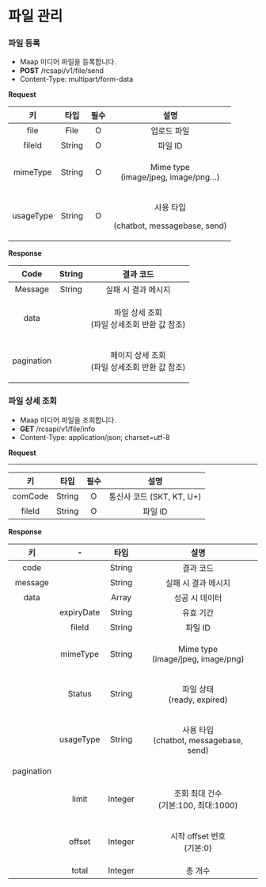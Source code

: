 # 파일 관리

### 파일 등록&#x20;

* Maap 미디어 파일을 등록합니다.
* **POST** /rcsapi/v1/file/send
* Content-Type: multipart/form-data

**Request**

|   **키**   | **타입** | **필수** |                      **설명**                     |
| :-------: | :----: | :----: | :---------------------------------------------: |
|    file   |  File  |    O   |                      업로드 파일                     |
|   fileId  | String |    O   |                      파일 ID                      |
|  mimeType | String |    O   |   <p>Mime type<br>(image/jpeg, image/png…)</p>  |
| usageType | String |    O   | <p>사용 타입</p><p>(chatbot, messagebase, send)</p> |

**Response**

|    Code    | String |                 결과 코드                 |
| :--------: | :----: | :-----------------------------------: |
|   Message  | String |              실패 시 결과 메시지              |
|    data    |        |  <p>파일 상세 조회<br>(파일 상세조회 반환 값 참조)</p> |
| pagination |        | <p>페이지 상세 조회<br>(파일 상세조회 반환 값 참조)</p> |

### 파일 상세 조회

* Maap 미디어 파일을 조회합니다.
* **GET** /rcsapi/v1/file/info
* Content-Type: application/json; charset=utf-8

**Request**

****

|  **키**  | **타입** | **필수** |        **설명**        |
| :-----: | :----: | :----: | :------------------: |
| comCode | String |    O   | 통신사 코드 (SKT, KT, U+) |
|  fileId | String |    O   |         파일 ID        |

**Response**

|    **키**   |    **-**   |  **타입** |                         **설명**                        |
| :--------: | :--------: | :-----: | :---------------------------------------------------: |
|    code    |            |  String |                         결과 코드                         |
|   message  |            |  String |                      실패 시 결과 메시지                      |
|    data    |            |  Array  |                        성공 시 데이터                       |
|            | expiryDate |  String |                         유효 기간                         |
|            |   fileId   |  String |                         파일 ID                         |
|            |  mimeType  |  String |      <p>Mime type<br>(image/jpeg, image/png)</p>      |
|            |   Status   |  String |            <p>파일 상태<br>(ready, expired)</p>           |
|            |  usageType |  String |      <p>사용 타입<br>(chatbot, messagebase, send)</p>     |
| pagination |            |         |                                                       |
|            |    limit   | Integer | <p>조회 최대 건수<br><strong></strong>(기본:100, 최대:1000)</p> |
|            |   offset   | Integer |             <p>시작 offset 번호<br>(기본:0)</p>             |
|            |    total   | Integer |                          총 개수                         |

